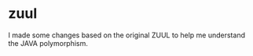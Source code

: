 # zuul

I made some changes based on the original ZUUL to help me understand the JAVA polymorphism.
